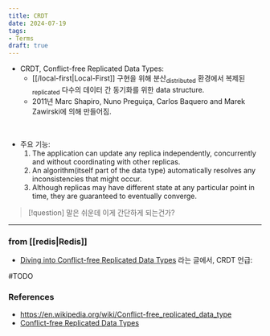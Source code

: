 ```yaml
---
title: CRDT
date: 2024-07-19
tags:
- Terms
draft: true
---
```


- CRDT, Conflict-free Replicated Data Types:
    - [[/local-first|Local-First]] 구현을 위해 분산<sub>distributed</sub> 환경에서 복제된<sub>replicated</sub> 다수의 데이터 간 동기화를 위한 data structure.
    - 2011년 Marc Shapiro, Nuno Preguiça, Carlos Baquero and Marek Zawirski에 의해 만들어짐.

<BR />

- 주요 기능:
    1. The application can update any replica independently, concurrently and without coordinating with other replicas.
    2. An algorithm(itself part of the data type) automatically resolves any inconsistencies that might occur.
    3. Although replicas may have different state at any particular point in time, they are guaranteed to eventually converge.

> [!question] 말은 쉬운데 이게 간단하게 되는건가?


---
### from [[redis|Redis]]
- [Diving into Conflict-free Replicated Data Types](https://redis.io/blog/diving-into-crdts/) 라는 글에서, CRDT 언급:

#TODO


### References
- https://en.wikipedia.org/wiki/Conflict-free_replicated_data_type
- [Conflict-free Replicated Data Types](https://pages.lip6.fr/Marc.Shapiro/papers/RR-7687.pdf)



